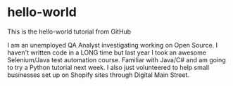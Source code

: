 # hello-world
This is the hello-world tutorial from GitHub

I am an unemployed QA Analyst investigating working on Open Source. I haven't written code in a LONG time but last year I took an awesome Selenium/Java test automation course. Familiar with Java/C# and am going to try a Python tutorial next week. I also just volunteered to help small businesses set up on Shopify sites through Digital Main Street.
